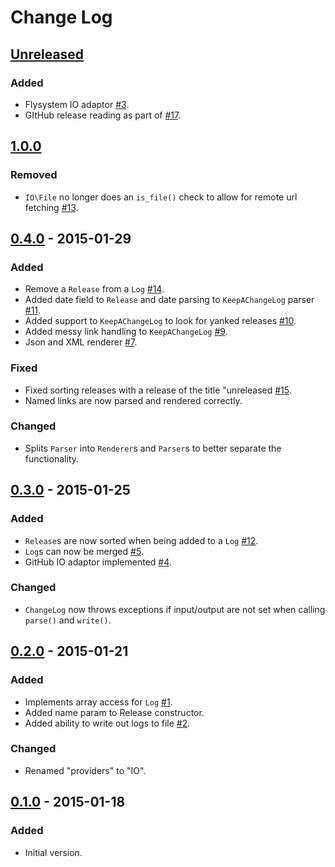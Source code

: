 # Change Log

## [Unreleased]
### Added
- Flysystem IO adaptor [#3](https://github.com/stevewest/changelog/issues/3).
- GItHub release reading as part of [#17](https://github.com/stevewest/changelog/issues/17).

## [1.0.0]
### Removed
- `IO\File` no longer does an `is_file()` check to allow for remote url fetching [#13](https://github.com/stevewest/changelog/issues/13).

## [0.4.0] - 2015-01-29
### Added
- Remove a `Release` from a `Log` [#14](https://github.com/stevewest/changelog/issues/14).
- Added date field to `Release` and date parsing to `KeepAChangeLog` parser [#11](https://github.com/stevewest/changelog/issues/11).
- Added support to `KeepAChangeLog` to look for yanked releases [#10](https://github.com/stevewest/changelog/issues/10).
- Added messy link handling to `KeepAChangeLog` [#9](https://github.com/stevewest/changelog/issues/9).
- Json and XML renderer [#7](https://github.com/stevewest/changelog/issues/7).

### Fixed
- Fixed sorting releases with a release of the title "unreleased [#15](https://github.com/stevewest/changelog/issues/15).
- Named links are now parsed and rendered correctly.

### Changed
- Splits `Parser` into `Renderer`s and `Parser`s to better separate the functionality.

## [0.3.0] - 2015-01-25
### Added
- `Release`s are now sorted when being added to a `Log` [#12](https://github.com/stevewest/changelog/issues/12).
- `Log`s can now be merged [#5](https://github.com/stevewest/changelog/issues/5).
- GitHub IO adaptor implemented [#4](https://github.com/stevewest/changelog/issues/4).

### Changed
- `ChangeLog` now throws exceptions if input/output are not set when calling `parse()` and `write()`.

## [0.2.0] - 2015-01-21
### Added
- Implements array access for `Log` [#1](https://github.com/stevewest/changelog/issues/1).
- Added name param to Release constructor.
- Added ability to write out logs to file [#2](https://github.com/stevewest/changelog/issues/2).

### Changed
- Renamed "providers" to "IO".

## [0.1.0] - 2015-01-18
### Added
- Initial version.

[Unreleased]: https://github.com/stevewest/changelog
[1.0.0]: https://github.com/stevewest/changelog/releases/tag/1.0.0
[0.4.0]: https://github.com/stevewest/changelog/releases/tag/0.4.0
[0.3.0]: https://github.com/stevewest/changelog/releases/tag/0.3.0
[0.2.0]: https://github.com/stevewest/changelog/releases/tag/0.2.0
[0.1.0]: https://github.com/stevewest/changelog/releases/tag/0.1.0
